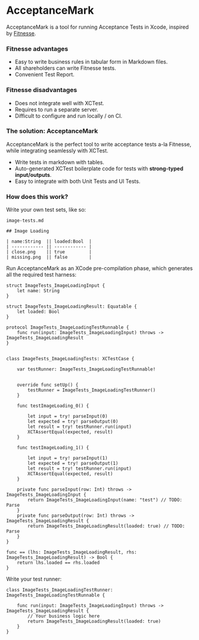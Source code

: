 # AcceptanceMark

AcceptanceMark is a tool for running Acceptance Tests in Xcode, inspired by [Fitnesse](http://fitnesse.org/).

### Fitnesse advantages

* Easy to write business rules in tabular form in Markdown files.
* All shareholders can write Fitnesse tests.
* Convenient Test Report.

### Fitnesse disadvantages

* Does not integrate well with XCTest.
* Requires to run a separate server.
* Difficult to configure and run locally / on CI.

### The solution: AcceptanceMark

AcceptanceMark is the perfect tool to write acceptance tests a-la Fitnesse, while integrating seamlessly with XCTest.

* Write tests in markdown with tables.
* Auto-generated XCTest boilerplate code for tests with **strong-typed input/outputs**.
* Easy to integrate with both Unit Tests and UI Tests.

### How does this work?

Write your own test sets, like so:

```
image-tests.md

## Image Loading

| name:String  || loaded:Bool  |
| ------------ || ------------ |
| close.png    || true         |
| missing.png  || false        |

```

Run AcceptanceMark as an XCode pre-compilation phase, which generates all the required test harness:

```
struct ImageTests_ImageLoadingInput {
    let name: String
}

struct ImageTests_ImageLoadingResult: Equatable {
    let loaded: Bool
}

protocol ImageTests_ImageLoadingTestRunnable {
    func run(input: ImageTests_ImageLoadingInput) throws -> ImageTests_ImageLoadingResult
}


class ImageTests_ImageLoadingTests: XCTestCase {

    var testRunner: ImageTests_ImageLoadingTestRunnable!
    
    
    override func setUp() {
        testRunner = ImageTests_ImageLoadingTestRunner()
    }
    
    func testImageLoading_0() {
        
        let input = try! parseInput(0)
        let expected = try! parseOutput(0)
        let result = try! testRunner.run(input)
        XCTAssertEqual(expected, result)
    }

    func testImageLoading_1() {
        
        let input = try! parseInput(1)
        let expected = try! parseOutput(1)
        let result = try! testRunner.run(input)
        XCTAssertEqual(expected, result)
    }

    private func parseInput(row: Int) throws -> ImageTests_ImageLoadingInput {
        return ImageTests_ImageLoadingInput(name: "test") // TODO: Parse
    }
    private func parseOutput(row: Int) throws -> ImageTests_ImageLoadingResult {
        return ImageTests_ImageLoadingResult(loaded: true) // TODO: Parse
    }
}

func == (lhs: ImageTests_ImageLoadingResult, rhs: ImageTests_ImageLoadingResult) -> Bool {
    return lhs.loaded == rhs.loaded
}

```

Write your test runner:

```
class ImageTests_ImageLoadingTestRunner: ImageTests_ImageLoadingTestRunnable {

    func run(input: ImageTests_ImageLoadingInput) throws -> ImageTests_ImageLoadingResult {
        // Your business logic here
        return ImageTests_ImageLoadingResult(loaded: true)
    }
}
```
